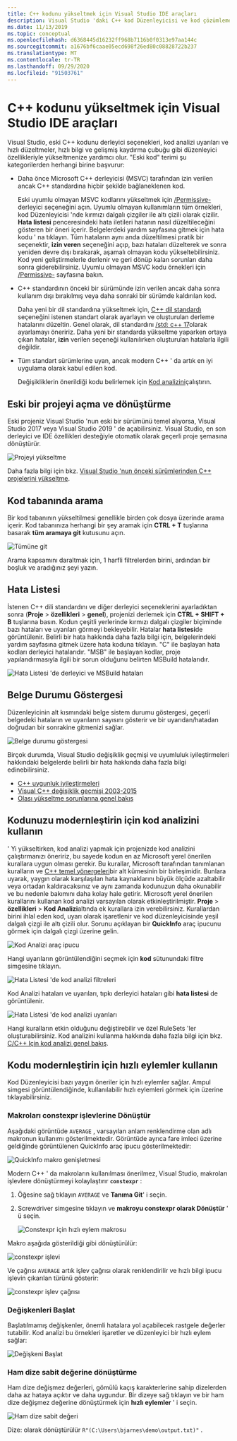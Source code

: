 ```yaml
---
title: C++ kodunu yükseltmek için Visual Studio IDE araçları
description: Visual Studio 'daki C++ kod Düzenleyicisi ve kod çözümleme araçları, C++ kod tabanınızı modernleştirin etmenize yardımcı olur.
ms.date: 11/13/2019
ms.topic: conceptual
ms.openlocfilehash: d6368445d16232ff968b7116b0f0313e97aa144c
ms.sourcegitcommit: a1676bf6caae05ecd698f26ed80c08828722b237
ms.translationtype: MT
ms.contentlocale: tr-TR
ms.lasthandoff: 09/29/2020
ms.locfileid: "91503761"
---
```

# <a name="visual-studio-ide-tools-for-upgrading-c-code"></a>C++ kodunu yükseltmek için Visual Studio IDE araçları

Visual Studio, eski C++ kodunu derleyici seçenekleri, kod analizi uyarıları ve hızlı düzeltmeler, hızlı bilgi ve gelişmiş kaydırma çubuğu gibi düzenleyici özellikleriyle yükseltmenize yardımcı olur. "Eski kod" terimi şu kategorilerden herhangi birine başvurur:

- Daha önce Microsoft C++ derleyicisi (MSVC) tarafından izin verilen ancak C++ standardına hiçbir şekilde bağlaneklenen kod.

   Eski uyumlu olmayan MSVC kodlarını yükseltmek için [/Permissive-](../build/reference/permissive-standards-conformance.md) derleyici seçeneğini açın. Uyumlu olmayan kullanımların tüm örnekleri, kod Düzenleyicisi 'nde kırmızı dalgalı çizgiler ile altı çizili olarak çizilir. **Hata listesi** penceresindeki hata iletileri hatanın nasıl düzeltileceğini gösteren bir öneri içerir. Belgelerdeki yardım sayfasına gitmek için hata kodu ' na tıklayın. Tüm hataların aynı anda düzeltilmesi pratik bir seçenektir, **izin veren** seçeneğini açıp, bazı hataları düzelterek ve sonra yeniden devre dışı bırakarak, aşamalı olmayan kodu yükseltebilirsiniz. Kod yeni geliştirmelerle derlenir ve geri dönüp kalan sorunları daha sonra giderebilirsiniz. Uyumlu olmayan MSVC kodu örnekleri için [/Permissive-](../build/reference/permissive-standards-conformance.md) sayfasına bakın.

- C++ standardının önceki bir sürümünde izin verilen ancak daha sonra kullanım dışı bırakılmış veya daha sonraki bir sürümde kaldırılan kod.

   Daha yeni bir dil standardına yükseltmek için, [C++ dil standardı](../build/reference/std-specify-language-standard-version.md) seçeneğini istenen standart olarak ayarlayın ve oluşturulan derleme hatalarını düzeltin. Genel olarak, dil standardını [/std: c++ 17](../build/reference/std-specify-language-standard-version.md)olarak ayarlamayı öneririz. Daha yeni bir standarda yükseltme yaparken ortaya çıkan hatalar, **izin** verilen seçeneği kullanılırken oluşturulan hatalarla ilgili değildir.

- Tüm standart sürümlerine uyan, ancak modern C++ ' da artık en iyi uygulama olarak kabul edilen kod.

   Değişikliklerin önerildiği kodu belirlemek için [Kod analizini](../code-quality/code-analysis-for-c-cpp-overview.md)çalıştırın.

## <a name="open-and-convert-a-legacy-project"></a>Eski bir projeyi açma ve dönüştürme

Eski projeniz Visual Studio 'nun eski bir sürümünü temel alıyorsa, Visual Studio 2017 veya Visual Studio 2019 ' de açabilirsiniz. Visual Studio, en son derleyici ve IDE özellikleri desteğiyle otomatik olarak geçerli proje şemasına dönüştürür.

![Projeyi yükseltme](media/upgrade-dialog-v142.png "Projeyi yükseltme")

Daha fazla bilgi için bkz. [Visual Studio 'nun önceki sürümlerinden C++ projelerini yükseltme](upgrading-projects-from-earlier-versions-of-visual-cpp.md).

## <a name="search-the-code-base"></a>Kod tabanında arama

Bir kod tabanının yükseltilmesi genellikle birden çok dosya üzerinde arama içerir. Kod tabanınıza herhangi bir şey aramak için **CTRL + T** tuşlarına basarak **tüm aramaya git** kutusunu açın.

![Tümüne git](media/go-to-all.png "Tümüne git")

Arama kapsamını daraltmak için, 1 harfli filtrelerden birini, ardından bir boşluk ve aradığınız şeyi yazın.

## <a name="error-list"></a>Hata Listesi

İstenen C++ dili standardını ve diğer derleyici seçeneklerini ayarladıktan sonra (**Proje**  >  **özellikleri**  >  **genel**), projenizi derlemek için **CTRL + SHIFT + B** tuşlarına basın. Kodun çeşitli yerlerinde kırmızı dalgalı çizgiler biçiminde bazı hataları ve uyarıları görmeyi bekleyebilir. Hatalar **hata listesi**de görüntülenir. Belirli bir hata hakkında daha fazla bilgi için, belgelerindeki yardım sayfasına gitmek üzere hata koduna tıklayın. "C" ile başlayan hata kodları derleyici hatalarıdır. "MSB" ile başlayan kodlar, proje yapılandırmasıyla ilgili bir sorun olduğunu belirten MSBuild hatalarıdır.

![Hata Listesi 'de derleyici ve MSBuild hataları](media/compiler-error-list.png "Hata Listesi 'de derleyici ve MSBuild hataları")

## <a name="document-health-indicator"></a>Belge Durumu Göstergesi

Düzenleyicinin alt kısmındaki belge sistem durumu göstergesi, geçerli belgedeki hataların ve uyarıların sayısını gösterir ve bir uyarıdan/hatadan doğrudan bir sonrakine gitmenizi sağlar.

![Belge durumu göstergesi](media/document-health-indicator.png "Belge durumu göstergesi")

Birçok durumda, Visual Studio değişiklik geçmişi ve uyumluluk iyileştirmeleri hakkındaki belgelerde belirli bir hata hakkında daha fazla bilgi edinebilirsiniz.

- [C++ uygunluk iyileştirmeleri](../overview/cpp-conformance-improvements.md)
- [Visual C++ değişiklik geçmişi 2003-2015](visual-cpp-change-history-2003-2015.md)
- [Olası yükseltme sorunlarına genel bakış](overview-of-potential-upgrade-issues-visual-cpp.md)

## <a name="use-code-analysis-to-modernize-your-code"></a>Kodunuzu modernleştirin için kod analizini kullanın

' Yi yükseltirken, kod analizi yapmak için projenizde kod analizini çalıştırmanızı öneririz, bu sayede kodun en az Microsoft yerel önerilen kurallara uygun olması gerekir. Bu kurallar, Microsoft tarafından tanımlanan kuralların ve [C++ temel yönergeleri](https://isocpp.github.io/CppCoreGuidelines/CppCoreGuidelines)bir alt kümesinin bir birleşimidir. Bunlara uyarak, yaygın olarak karşılaşılan hata kaynaklarını büyük ölçüde azaltabilir veya ortadan kaldıracaksınız ve aynı zamanda kodunuzun daha okunabilir ve bu nedenle bakımını daha kolay hale getirir. Microsoft yerel önerilen kurallarını kullanan kod analizi varsayılan olarak etkinleştirilmiştir. **Proje**  >  **özellikleri**  >  **Kod Analizi**altında ek kurallara izin verebilirsiniz. Kurallardan birini ihlal eden kod, uyarı olarak işaretlenir ve kod düzenleyicisinde yeşil dalgalı çizgi ile altı çizili olur. Sorunu açıklayan bir **QuickInfo** araç ipucunu görmek için dalgalı çizgi üzerine gelin.

![Kod Analizi araç ipucu](media/code-analysis-tooltip.png "Kod Analizi uyarısı")

Hangi uyarıların görüntülendiğini seçmek için **kod** sütunundaki filtre simgesine tıklayın.

![Hata Listesi 'de kod analizi filtreleri](media/code-analysis-filter.png "Hata Listesi 'de kod analizi filtreleri")

Kod Analizi hataları ve uyarıları, tıpkı derleyici hataları gibi **hata listesi** de görüntülenir.

![Hata Listesi 'de kod analizi uyarıları](media/code-analysis-error-list.png "Hata Listesi 'de kod analizi uyarıları")

Hangi kuralların etkin olduğunu değiştirebilir ve özel RuleSets 'ler oluşturabilirsiniz. Kod analizini kullanma hakkında daha fazla bilgi için bkz. [C/C++ Için kod analizi genel bakış](../code-quality/code-analysis-for-c-cpp-overview.md).

## <a name="use-quick-actions-to-modernize-code"></a>Kodu modernleştirin için hızlı eylemler kullanın

Kod Düzenleyicisi bazı yaygın öneriler için hızlı eylemler sağlar. Ampul simgesi görüntülendiğinde, kullanılabilir hızlı eylemleri görmek için üzerine tıklayabilirsiniz.

### <a name="convert-macros-to-constexpr-functions"></a>Makroları constexpr işlevlerine Dönüştür

Aşağıdaki görüntüde `AVERAGE` , varsayılan anlam renklendirme olan adlı makronun kullanımı gösterilmektedir. Görüntüde ayrıca fare imleci üzerine geldiğinde görüntülenen QuickInfo araç ipucu gösterilmektedir:

![QuickInfo makro genişletmesi](media/macro-expansion-quick-info.png "QuickInfo araç ipucu makro genişletmesi")

Modern C++ ' da makroların kullanılması önerilmez, Visual Studio, makroları işlevlere dönüştürmeyi kolaylaştırır **`constexpr`** :

1. Öğesine sağ tıklayın `AVERAGE` ve **Tanıma Git**' i seçin.
2. Screwdriver simgesine tıklayın ve **makroyu constexpr olarak Dönüştür** ' ü seçin.

   ![Constexpr için hızlı eylem makrosu](media/quick-action-macro-to-constexpr.png "Constexpr için hızlı eylem makrosu")

Makro aşağıda gösterildiği gibi dönüştürülür:

![constexpr işlevi](media/constexpr-function.png "constexpr işlevi")

Ve çağrısı `AVERAGE` artık işlev çağrısı olarak renklendirilir ve hızlı bilgi ipucu işlevin çıkarılan türünü gösterir:

![constexpr işlev çağrısı](media/constexpr-function-call.png "constexpr işlev çağrısı")

### <a name="initialize-variables"></a>Değişkenleri Başlat

Başlatılmamış değişkenler, önemli hatalara yol açabilecek rastgele değerler tutabilir. Kod analizi bu örnekleri işaretler ve düzenleyici bir hızlı eylem sağlar:

![Değişkeni Başlat](media/init-variable.png "Değişken hızlı eylemini Başlat")

### <a name="convert-to-raw-string-literal"></a>Ham dize sabit değerine dönüştürme

Ham dize değişmez değerleri, gömülü kaçış karakterlerine sahip dizelerden daha az hataya açıktır ve daha uygundur. Bir dizeye sağ tıklayın ve bir ham dize değişmez değerine dönüştürmek için **hızlı eylemler** ' i seçin.

![Ham dize sabit değeri](media/raw-string-literal.png "Ham dize sabit değeri")

Dize: olarak dönüştürülür `R"(C:\Users\bjarnes\demo\output.txt)"` .
